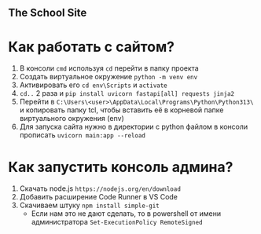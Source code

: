 ## The School Site
# Как работать с сайтом?
1. В консоли ```cmd``` используя ```cd``` перейти в папку проекта
2. Создать виртуальное окружение ```python -m venv env```
3. Активировать его ```cd env\Scripts``` и ```activate```
4. ```cd..``` 2 раза и ```pip install uvicorn fastapi[all] requests jinja2```
5. Перейти в ```C:\Users\<user>\AppData\Local\Programs\Python\Python313\``` и копировать папку tcl, чтобы вставить её в корневой папке виртуального окружения (env)
6. Для запуска сайта нужно в директории с python файлом в консоли прописать ```uvicorn main:app --reload```
# Как запустить консоль админа?
1. Скачать node.js ```https://nodejs.org/en/download```
2. Добавить расширение Code Runner в VS Code
3. Скачиваем штуку ```npm install simple-git```
   - Если нам это не дают сделать, то в powershell от имени администратора ```Set-ExecutionPolicy RemoteSigned```
